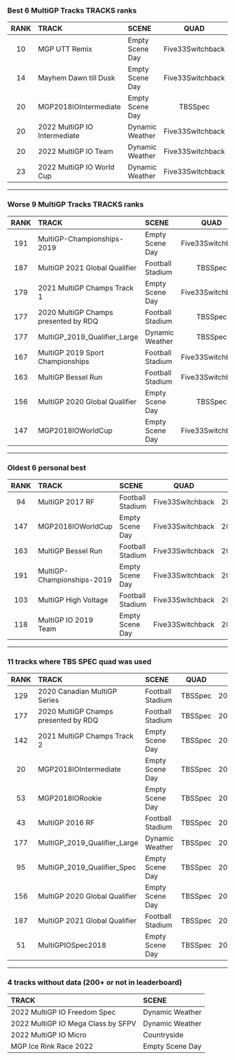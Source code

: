 ### Best 6 MultiGP Tracks TRACKS ranks
|RANK|TRACK|SCENE|QUAD|DATE|
|:---:|:---|:---|:---:|:---:|
|10|MGP UTT Remix|Empty Scene Day|Five33Switchback|2022/05/24|
|14|Mayhem Dawn till Dusk|Empty Scene Day|Five33Switchback|2022/04/01|
|20|MGP2018IOIntermediate|Empty Scene Day|TBSSpec|2021/12/20|
|20|2022 MultiGP IO Intermediate|Dynamic Weather|Five33Switchback|2022/05/28|
|20|2022 MultiGP IO Team|Dynamic Weather|Five33Switchback|2022/05/28|
|23|2022 MultiGP IO World Cup|Dynamic Weather|Five33Switchback|2022/05/28|
---
### Worse 9 MultiGP Tracks TRACKS ranks
|RANK|TRACK|SCENE|QUAD|DATE|
|:---:|:---|:---|:---:|:---:|
|191|MultiGP-Championships-2019|Empty Scene Day|Five33Switchback|2021/08/19|
|187|MultiGP 2021 Global Qualifier|Football Stadium|TBSSpec|2021/09/01|
|179|2021 MultiGP Champs Track 1|Empty Scene Day|Five33Switchback|2022/04/03|
|177|2020 MultiGP Champs presented by RDQ|Football Stadium|TBSSpec|2022/02/19|
|177|MultiGP_2019_Qualifier_Large|Dynamic Weather|TBSSpec|2022/02/19|
|167|MultiGP 2019 Sport Championships|Football Stadium|Five33Switchback|2021/08/23|
|163|MultiGP Bessel Run|Football Stadium|Five33Switchback|2021/08/19|
|156|MultiGP 2020 Global Qualifier|Empty Scene Day|TBSSpec|2022/02/19|
|147|MGP2018IOWorldCup|Empty Scene Day|Five33Switchback|2021/08/18|
---
### Oldest 6 personal best
|RANK|TRACK|SCENE|QUAD|DATE|
|:---:|:---|:---|:---:|:---:|
|94|MultiGP 2017 RF|Football Stadium|Five33Switchback|2021/05/04|
|147|MGP2018IOWorldCup|Empty Scene Day|Five33Switchback|2021/08/18|
|163|MultiGP Bessel Run|Football Stadium|Five33Switchback|2021/08/19|
|191|MultiGP-Championships-2019|Empty Scene Day|Five33Switchback|2021/08/19|
|103|MultiGP High Voltage|Football Stadium|Five33Switchback|2021/08/19|
|118|MultiGP IO 2019 Team|Empty Scene Day|Five33Switchback|2021/08/19|
---
### 11 tracks where TBS SPEC quad was used
|RANK|TRACK|SCENE|QUAD|DATE|
|:---:|:---|:---|:---:|:---:|
|129|2020 Canadian MultiGP Series|Football Stadium|TBSSpec|2022/02/19|
|177|2020 MultiGP Champs presented by RDQ|Football Stadium|TBSSpec|2022/02/19|
|142|2021 MultiGP Champs Track 2|Empty Scene Day|TBSSpec|2021/12/18|
|20|MGP2018IOIntermediate|Empty Scene Day|TBSSpec|2021/12/20|
|53|MGP2018IORookie|Empty Scene Day|TBSSpec|2021/12/20|
|43|MultiGP 2016 RF|Football Stadium|TBSSpec|2022/02/19|
|177|MultiGP_2019_Qualifier_Large|Dynamic Weather|TBSSpec|2022/02/19|
|95|MultiGP_2019_Qualifier_Spec|Empty Scene Day|TBSSpec|2022/02/19|
|156|MultiGP 2020 Global Qualifier|Empty Scene Day|TBSSpec|2022/02/19|
|187|MultiGP 2021 Global Qualifier|Football Stadium|TBSSpec|2021/09/01|
|51|MultiGPIOSpec2018|Empty Scene Day|TBSSpec|2022/02/19|
---
### 4 tracks without data (200+ or not in leaderboard)
|TRACK|SCENE|
|:---|:---|
|2022 MultiGP IO Freedom Spec|Dynamic Weather|
|2022 MultiGP IO Mega Class by SFPV|Dynamic Weather|
|2022 MultiGP IO Micro|Countryside|
|MGP Ice Rink Race 2022|Empty Scene Day|
